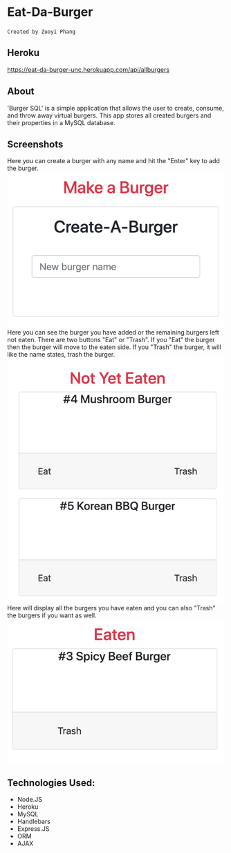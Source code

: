 # Eat-Da-Burger

`Created by Zuoyi Phang`

## Heroku

https://eat-da-burger-unc.herokuapp.com/api/allburgers

## About

'Burger SQL' is a simple application that allows the user to create, consume, and throw away virtual burgers. This app stores all created burgers and their properties in a MySQL database.

## Screenshots

Here you can create a burger with any name and hit the "Enter" key to add the burger.
![](public/images/addBurger.png)
<br />
Here you can see the burger you have added or the remaining burgers left not eaten. There are two buttons "Eat" or "Trash". If you "Eat" the burger then the burger will move to the eaten side. If you "Trash" the burger, it will like the name states, trash the burger.
<br />
![](public/images/notEatenBurger.png)
Here will display all the burgers you have eaten and you can also "Trash" the burgers if you want as well.
<br />
![](public/images/ateBurger.png)

## Technologies Used:

- Node.JS
- Heroku
- MySQL
- Handlebars
- Express.JS
- ORM
- AJAX
